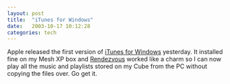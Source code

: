 ```yaml
---
layout: post
title:  "iTunes for Windows"
date:   2003-10-17 10:12:28
categories: tech
---
```

Apple released the first version of <a href="http://www.apple.com/itunes/">iTunes for Windows</a> yesterday. It installed fine on my Mesh XP box and <a href="http://www.apple.com/macosx/features/rendezvous/">Rendezvous</a> worked like a charm so I can now play all the music and playlists stored on my Cube from the PC without copying the files over. Go get it.

